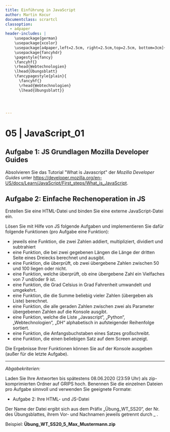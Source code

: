 ```yaml
---
title: Einführung in JavaScript
author: Martin Kocur
documentclass: scrartcl
classoption:
  - a4paper
header-includes: |
    \usepackage{german} 
	\usepackage{xcolor}
    \usepackage[a4paper,left=2.5cm, right=2.5cm,top=2.5cm, bottom=3cm]{geometry}
    \usepackage{fancyhdr}
    \pagestyle{fancy}
    \fancyhf{}
    \rhead{Webtechnologien}
    \lhead{Übungsblatt}
    \fancypagestyle{plain}{
      \fancyhf{}
      \rhead{Webtechnologien}
      \lhead{Übungsblatt}}




---
```



# 05 | JavaScript_01

## Aufgabe 1: JS Grundlagen Mozilla Developer Guides

Absolvieren Sie das Tutorial "What is Javascript" der _Mozilla Developer Guides_ unter https://developer.mozilla.org/en-US/docs/Learn/JavaScript/First_steps/What_is_JavaScript.

## Aufgabe 2: Einfache Rechenoperation in JS

Erstellen Sie eine HTML-Datei und binden Sie eine externe JavaScript-Datei ein.

Lösen Sie mit Hilfe von JS folgende Aufgaben und implementieren Sie dafür folgende Funktionen (pro Aufgabe eine Funktion):

- jeweils eine Funktion, die zwei Zahlen addiert, multipliziert, dividiert und subtrahiert
- eine Funktion, die bei zwei gegebenen Längen die Länge der dritten Seite eines Dreiecks berechnet und ausgibt.
- eine Funktion, die überprüft, ob zwei übergebene Zahlen zwischen 50 und 100 liegen oder nicht.
- eine Funktion, welche überprüft, ob eine übergebene Zahl ein Vielfaches von 7 und/oder 9 ist.
- eine Funktion, die Grad Celsius in Grad Fahrenheit umwandelt und umgekehrt.
- eine Funktion, die die Summe beliebig vieler Zahlen (übergeben als Liste) berechnet.
- eine Funktion, die alle geraden Zahlen zwischen zwei als Parameter übergebenen Zahlen auf die Konsole ausgibt.
- eine Funktion, welche die Liste „Javascript“, „Python“, „Webtechnologien“, „DH“ alphabetisch in aufsteigender Reihenfolge sortiert.
- eine Funktion, die Anfangsbuchstaben eines Satzes großschreibt.
- eine Funktion, die einen beliebigen Satz auf dem Screen anzeigt.

Die Ergebnisse Ihrer Funktionen können Sie auf der Konsole ausgeben (außer für die letzte Aufgabe).



------

*Abgabekriterien:*

Laden Sie Ihre Antworten bis spätestens 08.06.2020 (23:59 Uhr) als zip-komprimierten Ordner auf GRIPS hoch.  Benennen Sie die einzelnen Dateien pro Aufgabe sinnvoll und verwenden Sie geeignete Formate:

- Aufgabe 2: Ihre HTML- und JS-Datei

Der Name der Datei ergibt sich aus dem Präfix „Übung_WT_SS20“, der Nr. des Übungsblattes, ihrem Vor- und Nachnamen jeweils getrennt durch _ .

 

Beispiel: **Übung_WT_SS20_5_Max_Mustermann.zip**

